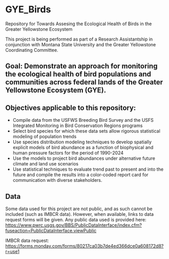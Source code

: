 # GYE_Birds
Repository for Towards Assesing the Ecological Health of Birds in the Greater Yellowstone Ecosystem

This project is being performed as part of a Research Assistantship in conjunction with Montana State University and the Greater Yellowstone Coordinating Committee.

## Goal: Demonstrate an approach for monitoring the ecological health of bird populations and communities across federal lands of the Greater Yellowstone Ecosystem (GYE).

## Objectives applicable to this repository:
 * Compile data from the USFWS Breeding Bird Survey and the USFS Integrated Monitoring in Bird Conservation Regions programs
 * Select bird species for which these data sets allow rigorous statistical modeling of population trends
 * Use species distribution modeling techniques to develop spatially explicit models of bird abundance as a function of biophysical and human pressure factors for the period of 1990-2024
 * Use the models to project bird abundances under alternative future climate and land use scenarios
 * Use statistical techniques to evaluate trend past to present and into the future and compile the results into a color-coded report card for communication with diverse stakeholders.

## Data
  Some data used for this project are not public, and as such cannot be included (such as IMBCR data). However, when available, links to data request forms will be given. 
  Any public data used is provided here: https://www.pwrc.usgs.gov/BBS/PublicDataInterface/index.cfm?fuseaction=PublicDataInterface.viewPublic

  IMBCR data request: https://forms.monday.com/forms/80217ca03b7de4ed366dce0a608172d8?r=use1
  

